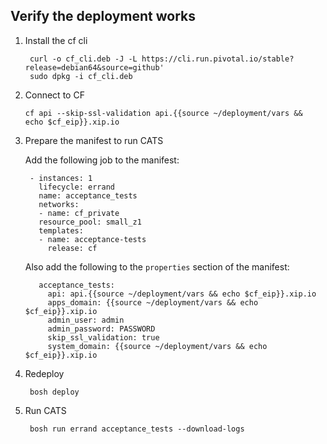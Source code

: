 ## Verify the deployment works

1. Install the cf cli

        curl -o cf_cli.deb -J -L https://cli.run.pivotal.io/stable?release=debian64&source=github'
        sudo dpkg -i cf_cli.deb

2.  Connect to CF

        cf api --skip-ssl-validation api.{{source ~/deployment/vars &&  echo $cf_eip}}.xip.io

3. Prepare the manifest to run CATS

    Add the following job to the manifest:

        - instances: 1
          lifecycle: errand
          name: acceptance_tests
          networks:
          - name: cf_private
          resource_pool: small_z1
          templates:
          - name: acceptance-tests
            release: cf

      Also add the following to the `properties` section of the manifest:

          acceptance_tests:
            api: api.{{source ~/deployment/vars && echo $cf_eip}}.xip.io
            apps_domain: {{source ~/deployment/vars && echo $cf_eip}}.xip.io
            admin_user: admin
            admin_password: PASSWORD
            skip_ssl_validation: true
            system_domain: {{source ~/deployment/vars && echo $cf_eip}}.xip.io

4. Redeploy

        bosh deploy

5. Run CATS

        bosh run errand acceptance_tests --download-logs
